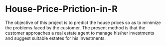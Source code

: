 # House-Price-Priction-in-R
The objective of this project is to predict the house prices so as to minimize the problems faced by the customer. The present method is that the customer approaches a real estate agent to manage his/her investments and suggest suitable estates for his investments.
